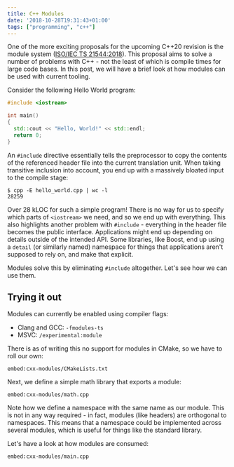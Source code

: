 ```yaml
---
title: C++ Modules
date: '2018-10-28T19:31:43+01:00'
tags: ["programming", "c++"]
---
```


One of the more exciting proposals for the upcoming C++20 revision is the module system 
([ISO/IEC TS 21544:2018](https://www.iso.org/standard/71051.html)). This proposal aims to solve a number of problems
with C++ - not the least of which is compile times for large code bases. In this post, we will have a brief look at how
modules can be used with current tooling.<!-- jump -->

Consider the following Hello World program:

```cpp
#include <iostream>

int main()
{
  std::cout << "Hello, World!" << std::endl;
  return 0;
}
```

An `#include` directive essentially tells the preprocessor to copy the contents of the referenced header file into the
current translation unit. When taking transitive inclusion into account, you end up with a massively bloated input to
the compile stage:

```
$ cpp -E hello_world.cpp | wc -l
28259
```

Over 28 kLOC for such a simple program! There is no way for us to specify which parts of `<iostream>` we need, and so we
end up with everything. This also highlights another problem with `#include` - everything in the header file becomes
the public interface. Applications might end up depending on details outside of the intended API. Some libraries, like
Boost, end up using a `detail` (or similarly named) namespace for things that applications aren't supposed to rely on,
and make that explicit.

Modules solve this by eliminating `#include` altogether. Let's see how we can use them.

## Trying it out

Modules can currently be enabled using compiler flags:

* Clang and GCC: `-fmodules-ts`
* MSVC: `/experimental:module`

There is as of writing this no support for modules in CMake, so we have to roll our own:

`embed:cxx-modules/CMakeLists.txt`

Next, we define a simple math library that exports a module:

`embed:cxx-modules/math.cpp`

Note how we define a namespace with the same name as our module. This is not in any way required - in fact, modules 
(like headers) are orthogonal to namespaces. This means that a namespace could be implemented across several modules, 
which is useful for things like the standard library.

Let's have a look at how modules are consumed:

`embed:cxx-modules/main.cpp`

